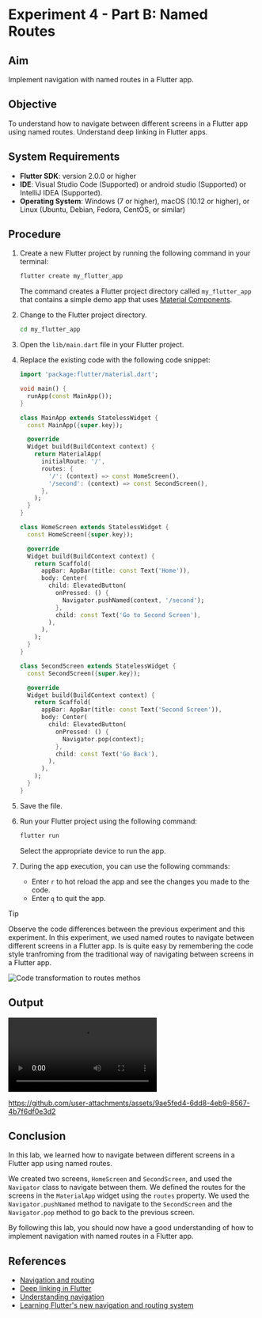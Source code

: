 # Experiment 4 - Part B:  **Named Routes**

## Aim
Implement navigation with named routes in a Flutter app.

## Objective
To understand how to navigate between different screens in a Flutter app using named routes.
Understand deep linking in Flutter apps.

## System Requirements
- **Flutter SDK**: version 2.0.0 or higher
- **IDE**: Visual Studio Code (Supported) or android studio (Supported) or IntelliJ IDEA (Supported).
- **Operating System**: Windows (7 or higher), macOS (10.12 or higher), or Linux (Ubuntu, Debian, Fedora, CentOS, or similar)

## Procedure

1. Create a new Flutter project by running the following command in your terminal:
    ```cmd
    flutter create my_flutter_app
    ```
    The command creates a Flutter project directory called `my_flutter_app` that contains a simple demo app that uses [Material Components](https://m3.material.io/components).

2. Change to the Flutter project directory.
    ```cmd
    cd my_flutter_app
    ```
3. Open the `lib/main.dart` file in your Flutter project.

4. Replace the existing code with the following code snippet:
    ```dart
    import 'package:flutter/material.dart';

    void main() {
      runApp(const MainApp());
    }

    class MainApp extends StatelessWidget {
      const MainApp({super.key});

      @override
      Widget build(BuildContext context) {
        return MaterialApp(
          initialRoute: '/',
          routes: {
            '/': (context) => const HomeScreen(),
            '/second': (context) => const SecondScreen(),
          },
        );
      }
    }

    class HomeScreen extends StatelessWidget {
      const HomeScreen({super.key});

      @override
      Widget build(BuildContext context) {
        return Scaffold(
          appBar: AppBar(title: const Text('Home')),
          body: Center(
            child: ElevatedButton(
              onPressed: () {
                Navigator.pushNamed(context, '/second');
              },
              child: const Text('Go to Second Screen'),
            ),
          ),
        );
      }
    }

    class SecondScreen extends StatelessWidget {
      const SecondScreen({super.key});

      @override
      Widget build(BuildContext context) {
        return Scaffold(
          appBar: AppBar(title: const Text('Second Screen')),
          body: Center(
            child: ElevatedButton(
              onPressed: () {
                Navigator.pop(context);
              },
              child: const Text('Go Back'),
            ),
          ),
        );
      }
    }
    ```

5. Save the file.

6. Run your Flutter project using the following command:
    ```cmd
    flutter run
    ```
    Select the appropriate device to run the app.

7. During the app execution, you can use the following commands:
    - Enter `r` to hot reload the app and see the changes you made to the code.
    - Enter `q` to quit the app.
> [!TIP]
> Observe the code differences between the previous experiment and this experiment. In this experiment, we used named routes to navigate between different screens in a Flutter app. Is is quite easy by remembering the code style tranfroming from the traditional way of navigating between screens in a Flutter app.
<picture>
  <source media="(prefers-color-scheme: dark)" srcset="https://github.com/user-attachments/assets/d6fb504d-2951-4b01-9896-633265bd6854">
  <source media="(prefers-color-scheme: light)" srcset="https://github.com/user-attachments/assets/1368d761-5ecd-4065-8bce-bf43222e7c84">
  <img alt="Code transformation to routes methos" src="https://github.com/user-attachments/assets/1368d761-5ecd-4065-8bce-bf43222e7c84">
</picture>

## Output

<video controls src="exp_4_b_output.mp4" title="exp_4_b_output"></video>


https://github.com/user-attachments/assets/9ae5fed4-6dd8-4eb9-8567-4b7f6df0e3d2




## Conclusion

In this lab, we learned how to navigate between different screens in a Flutter app using named routes.

We created two screens, `HomeScreen` and `SecondScreen`, and used the `Navigator` class to navigate between them. We defined the routes for the screens in the `MaterialApp` widget using the `routes` property. We used the `Navigator.pushNamed` method to navigate to the `SecondScreen` and the `Navigator.pop` method to go back to the previous screen.

By following this lab, you should now have a good understanding of how to implement navigation with named routes in a Flutter app.

## References
- [Navigation and routing](https://docs.flutter.dev/ui/navigation)
- [Deep linking in Flutter](https://docs.flutter.dev/ui/navigation/deep-linking)
- [Understanding navigation](https://m2.material.io/design/navigation/understanding-navigation.html) 
- [Learning Flutter's new navigation and routing system](https://medium.com/flutter/learning-flutters-new-navigation-and-routing-system-7c9068155ade)
